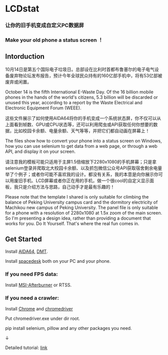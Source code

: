 # LCDstat
### 让你的旧手机变成自定义PC数据屏
### Make your old phone a status screen ！

## Intorduction

10月14日是第五个国际电子垃圾日。总部设在比利时首都布鲁塞尔的电子电气设备废弃物论坛发布报告，预计今年全球民众持有的160亿部手机中，将有53亿部被废弃或闲置。

October 14 is the fifth International E-Waste Day. Of the 16 billion mobile phones in the hands of the world's citizens, 5.3 billion will be discarded or unused this year, according to a report by the Waste Electrical and Electronic Equipment Forum (WEEE).

这些文件展示了如何使用AIDA64将你的手机变成一个系统状态屏，你不仅可以从上面看到帧数、GPU或CPU状态等，还可以利用爬虫或API获取任何你想要的数据，比如校园卡余额、电量余额、天气等等，并把它们都自动画在屏幕上！

The files show how to convert your phone into a status screen on Windows, how you can use selenium to get data from a web page, or through a web API, and display it on your screen.

请注意我的模板可能只适用于主屏1.5倍缩放下2280x1080的手机屏幕；只是拿selenium登录并爬取北大校园卡余额、以及抓包微信公众号API获取宿舍剩余电量举了个例子；或者你可能不喜欢我的设计。都没有关系，我的本意是向你展示你可以用废旧手机、LCD屏幕或者你正在用的手机，做一个很cool的自定义显示面板，我只是介绍方法与思路，自己动手才是最有乐趣的！

Please note that the template I shared is only suitable for climbing the balance of Peking University campus card and the dormitory electricity of Machikou new campus of Peking University. The panel file is only suitable for a phone with a resolution of 2280x1080 at 1.5x zoom of the main screen. So I'm presenting a design idea, rather than providing a document that works for you. Do It Yourself. That's where the real fun comes in.

## Get Started

Install [AIDA64](https://www.aida64.com/downloads), [DMT](https://dualmonitortool.sourceforge.net/download.html).

Install [spacedesk](https://www.spacedesk.net/) both on your PC and your phone.

### If you need FPS data:

Install [MSI-Afterburner](https://tw.msi.com/Landing/afterburner/graphics-cards) or RTSS.

### If you need a crawler:

Install [Chrome](https://www.google.cn/intl/zh-CN/chrome/) and [chromedriver](http://chromedriver.storage.googleapis.com/index.html)

Put chromedriver.exe under dir root.

pip install selenium, pillow and any other packages you need.

↓

Detailed tutorial: [link](https://space.bilibili.com/99271729)
